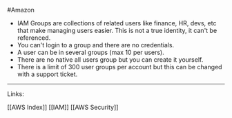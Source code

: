 #Amazon 


- IAM Groups are collections of related users like finance, HR, devs, etc that make managing users easier.  This is not a true identity, it can't be referenced. 
- You can't login to a group and there are no credentials. 
- A user can be in several groups (max 10 per users). 
- There are no native all users group but you can create it yourself. 
- There is a limit of 300 user groups per account but this can be changed with a support ticket. 


---
Links:

[[AWS Index]]
[[IAM]]
[[AWS Security]]

